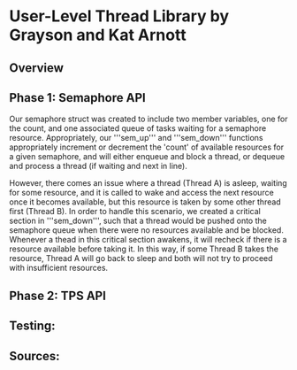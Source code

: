 # User-Level Thread Library by Grayson and Kat Arnott

## Overview


## Phase 1: Semaphore API
  Our semaphore struct was created to include two member variables, one for the count, and one associated queue of tasks waiting for a semaphore resource. Appropriately, our '''sem_up''' and '''sem_down''' functions appropriately increment or decrement the 'count' of available resources for a given semaphore, and will either enqueue and block a thread, or dequeue and process a thread (if waiting and next in line).
  
  However, there comes an issue where a thread (Thread A) is asleep, waiting for some resource, and it is called to wake and access the next resource once it becomes available, but this resource is taken by some other thread first (Thread B). In order to handle this scenario, we created a critical section in '''sem_down''', such that a thread would be pushed onto the semaphore queue when there were no resources available and be blocked. Whenever a thead in this critical section awakens, it will recheck if there is a resource available before taking it. In this way, if some Thread B takes the resource, Thread A will go back to sleep and both will not try to proceed with insufficient resources.

## Phase 2: TPS API




## Testing:


## Sources:

